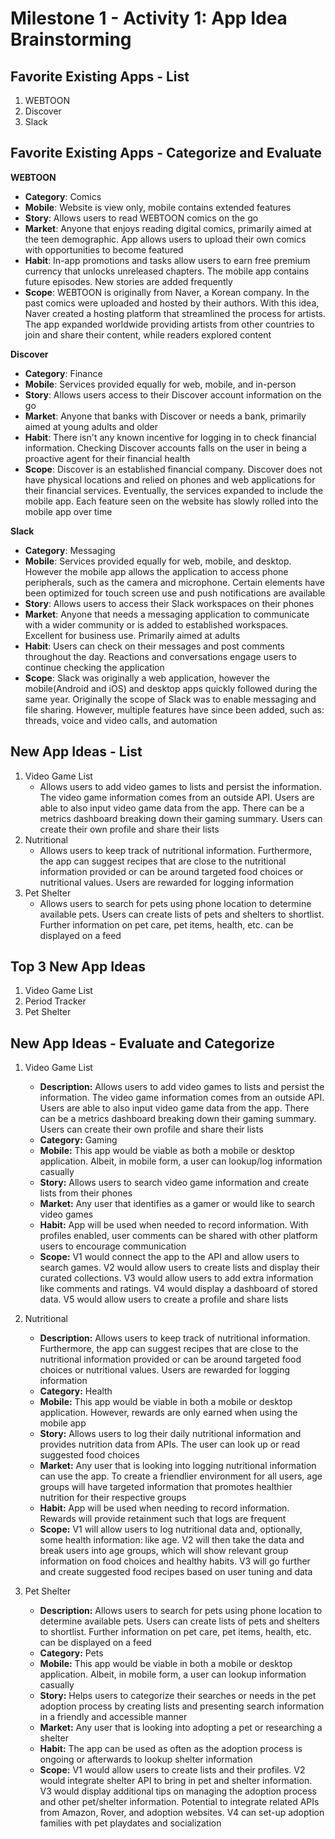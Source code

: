 # Milestone 1 - Activity 1: App Idea Brainstorming

## Favorite Existing Apps - List
1. WEBTOON
2. Discover
3. Slack

## Favorite Existing Apps - Categorize and Evaluate

**WEBTOON**
- **Category**: Comics
- **Mobile**: Website is view only, mobile contains extended features
- **Story**: Allows users to read WEBTOON comics on the go
- **Market**: Anyone that enjoys reading digital comics, primarily aimed at the teen demographic. App allows users to upload their own comics with opportunities to become featured
- **Habit**: In-app promotions and tasks allow users to earn free premium currency that unlocks unreleased chapters. The mobile app contains future episodes. New stories are added frequently
- **Scope**: WEBTOON is originally from Naver, a Korean company. In the past comics were uploaded and hosted by their authors. With this idea, Naver created a hosting platform that streamlined the process for artists. The app expanded worldwide providing artists from other countries to join and share their content, while readers explored content

**Discover**
- **Category**: Finance
- **Mobile**: Services provided equally for web, mobile, and in-person
- **Story**: Allows users access to their Discover account information on the go
- **Market**: Anyone that banks with Discover or needs a bank, primarily aimed at young adults and older
- **Habit**: There isn't any known incentive for logging in to check financial information. Checking Discover accounts falls on the user in being a proactive agent for their financial health
- **Scope**: Discover is an established financial company. Discover does not have physical locations and relied on phones and web applications for their financial services. Eventually, the services expanded to include the mobile app. Each feature seen on the website has slowly rolled into the mobile app over time

**Slack**
- **Category**: Messaging
- **Mobile**: Services provided equally for web, mobile, and desktop. However the mobile app allows the application to access phone peripherals, such as the camera and microphone. Certain elements have been optimized for touch screen use and push notifications are available
- **Story**: Allows users to access their Slack workspaces on their phones
- **Market**: Anyone that needs a messaging application to communicate with a wider community or is added to established workspaces. Excellent for business use. Primarily aimed at adults
- **Habit**: Users can check on their messages and post comments throughout the day. Reactions and conversations engage users to continue checking the application
- **Scope**: Slack was originally a web application, however the mobile(Android and iOS) and desktop apps quickly followed during the same year. Originally the scope of Slack was to enable messaging and file sharing. However, multiple features have since been added, such as: threads, voice and video calls, and automation

## New App Ideas - List

1. Video Game List
    * Allows users to add video games to lists and persist the information. The video game information comes from an outside API. Users are able to also input video game data from the app. There can be a metrics dashboard breaking down their gaming summary. Users can create their own profile and share their lists
2. Nutritional 
    * Allows users to keep track of nutritional information. Furthermore, the app can suggest recipes that are close to the nutritional information provided or can be around targeted food choices or nutritional values. Users are rewarded for logging information
3. Pet Shelter
    *  Allows users to search for pets using phone location to determine available pets. Users can create lists of pets and shelters to shortlist. Further information on pet care, pet items, health, etc. can be displayed on a feed

## Top 3 New App Ideas

1. Video Game List
2. Period Tracker
3. Pet Shelter

## New App Ideas - Evaluate and Categorize

1. Video Game List
    * **Description:**  Allows users to add video games to lists and persist the information. The video game information comes from an outside API. Users are able to also input video game data from the app. There can be a metrics dashboard breaking down their gaming summary. Users can create their own profile and share their lists
    * **Category:** Gaming
    * **Mobile:** This app would be viable as both a mobile or desktop application. Albeit, in mobile form, a user can lookup/log information casually
    * **Story:** Allows users to search video game information and create lists from their phones
    * **Market:** Any user that identifies as a gamer or would like to search video games
    * **Habit:** App will be used when needed to record information. With profiles enabled, user comments can be shared with other platform users to encourage communication
    * **Scope:** V1 would connect the app to the API and allow users to search games. V2 would allow users to create lists and display their curated collections. V3 would allow users to add extra information like comments and ratings. V4 would display a dashboard of stored data. V5 would allow users to create a profile and share lists

2. Nutritional
    * **Description:**  Allows users to keep track of nutritional information. Furthermore, the app can suggest recipes that are close to the nutritional information provided or can be around targeted food choices or nutritional values. Users are rewarded for logging information
    * **Category:** Health
    * **Mobile:** This app would be viable in both a mobile or desktop application. However, rewards are only earned when using the mobile app
    * **Story:** Allows users to log their daily nutritional information and provides nutrition data from APIs. The user can look up or read suggested food choices
    * **Market:** Any user that is looking into logging nutritional information can use the app. To create a friendlier environment for all users, age groups will have targeted information that promotes healthier nutrition for their respective groups
    * **Habit:** App will be used when needing to record information. Rewards will provide retainment such that logs are frequent
    * **Scope:** V1 will allow users to log nutritional data and, optionally, some health information: like age. V2 will then take the data and break users into age groups, which will show relevant group information on food choices and healthy habits. V3 will go further and create suggested food recipes based on user tuning and data

3. Pet Shelter
    * **Description:**  Allows users to search for pets using phone location to determine available pets. Users can create lists of pets and shelters to shortlist. Further information on pet care, pet items, health, etc. can be displayed on a feed
    * **Category:** Pets
    * **Mobile:** This app would be viable in both a mobile or desktop application. Albeit, in mobile form, a user can lookup information casually
    * **Story:** Helps users to categorize their searches or needs in the pet adoption process by creating lists and presenting search information in a friendly and accessible manner
    * **Market:** Any user that is looking into adopting a pet or researching a shelter
    * **Habit:** The app can be used as often as the adoption process is ongoing or afterwards to lookup shelter information
    * **Scope:** V1 would allow users to create lists and their profiles. V2 would integrate shelter API to bring in pet and shelter information. V3 would display additional tips on managing the adoption process and other pet/shelter information. Potential to integrate related APIs from Amazon, Rover, and adoption websites. V4 can set-up adoption families with pet playdates and socialization

